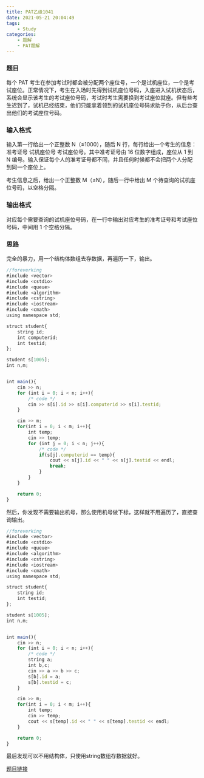 ```yaml
---
title: PAT乙级1041
date: 2021-05-21 20:04:49
tags: 
    - Study
categories: 
    - 题解
    - PAT题解
---
```

### 题目
每个 PAT 考生在参加考试时都会被分配两个座位号，一个是试机座位，一个是考试座位。正常情况下，考生在入场时先得到试机座位号码，入座进入试机状态后，系统会显示该考生的考试座位号码，考试时考生需要换到考试座位就座。但有些考生迟到了，试机已经结束，他们只能拿着领到的试机座位号码求助于你，从后台查出他们的考试座位号码。
### 输入格式
输入第一行给出一个正整数 N（≤1000），随后 N 行，每行给出一个考生的信息：准考证号 试机座位号 考试座位号。其中准考证号由 16 位数字组成，座位从 1 到 N 编号。输入保证每个人的准考证号都不同，并且任何时候都不会把两个人分配到同一个座位上。

考生信息之后，给出一个正整数 M（≤N），随后一行中给出 M 个待查询的试机座位号码，以空格分隔。
### 输出格式
对应每个需要查询的试机座位号码，在一行中输出对应考生的准考证号和考试座位号码，中间用 1 个空格分隔。
### 思路
完全的暴力，用一个结构体数组去存数据，再遍历一下，输出。

```js
//foreverking
#include <vector>
#include <cstdio>
#include <queue>
#include <algorithm>
#include <cstring>
#include <iostream>
#include <cmath>
using namespace std;

struct student{
    string id;
    int computerid;
    int testid;
};

student s[1005];
int n,m;


int main(){
    cin >> n;
    for (int i = 0; i < n; i++){
        /* code */
        cin >> s[i].id >> s[i].computerid >> s[i].testid;
    }

    cin >> m;
    for(int i = 0; i < m; i++){
        int temp;
        cin >> temp;
        for (int j = 0; i < n; j++){
            /* code */
            if(s[j].computerid == temp){
                cout << s[j].id << " " << s[j].testid << endl;
                break;
            }
        }
    }

    return 0;
}
```
然后，你发现不需要输出机号，那么使用机号做下标，这样就不用遍历了，直接查询输出。

```js
//foreverking
#include <vector>
#include <cstdio>
#include <queue>
#include <algorithm>
#include <cstring>
#include <iostream>
#include <cmath>
using namespace std;

struct student{
    string id;
    int testid;
};

student s[1005];
int n,m;


int main(){
    cin >> n;
    for (int i = 0; i < n; i++){
        /* code */
        string a;
        int b,c;
        cin >> a >> b >> c;
        s[b].id = a;
        s[b].testid = c;
    }

    cin >> m;
    for(int i = 0; i < m; i++){
        int temp;
        cin >> temp;
        cout << s[temp].id << " " << s[temp].testid << endl;
    }

    return 0;
}
```
最后发现可以不用结构体，只使用string数组存数据就好。


[题目链接](https://pintia.cn/problem-sets/994805260223102976/problems/994805281567916032)
